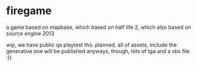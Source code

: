 # firegame

a game based on mapbase, which based on half life 2, which also based on source engine 2013

wip, we have public qa playtest tho. planned, all of assets, include the generative one will be published anyways, though, lots of tga and a sbs file :))
